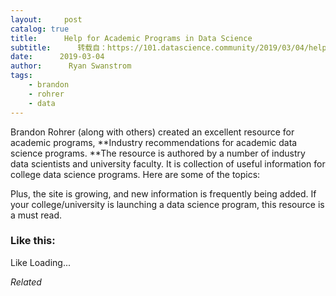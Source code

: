 ```yaml
---
layout:     post
catalog: true
title:      Help for Academic Programs in Data Science
subtitle:      转载自：https://101.datascience.community/2019/03/04/help-for-academic-programs-in-data-science/
date:      2019-03-04
author:      Ryan Swanstrom
tags:
    - brandon
    - rohrer
    - data
---
```



Brandon Rohrer (along with others) created an excellent resource for academic programs, **Industry recommendations for academic data science programs. **The resource is authored by a number of industry data scientists and university faculty. It is collection of useful information for college data science programs. Here are some of the topics:

Plus, the site is growing, and new information is frequently being added. If your college/university is launching a data science program, this resource is a must read.

### Like this:

Like Loading...


*Related*

